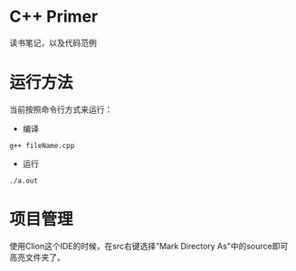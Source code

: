 # C++ Primer

读书笔记，以及代码范例

# 运行方法

当前按照命令行方式来运行：

* 编译

```
g++ fileName.cpp
```

* 运行

```
./a.out
```

# 项目管理

使用Clion这个IDE的时候，在src右键选择"Mark Directory As"中的source即可高亮文件夹了。
